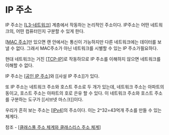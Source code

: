# IP 주소

IP 주소는 [[L3-네트워크]] 계층에서 작동하는 논리적인 주소이다. IP주소는 어떤 네트워크의, 어떤 컴퓨터인지 구분할 수 있게 한다.

[[MAC 주소]]만 있으면 랜 안에서는 통신이 가능하지만 다른 네트워크에는 데이터를 보낼 수 없다. 그래서 MAC주소가 아닌 네트워크를 시별할 수 있는 IP 주소가필요하다. 

현대 네트워크는 거진 [[TCP-IP]]로 작동하므로 IP 주소를 이해하지 않으면 네트워크를 이해할 수 없다.  

IP 주소는 [[공인 IP 주소]]와 [[사설 IP 주소]]가 있다.

또 IP 주소는 네트워크 주소와 호스트 주소로 두 개가 있는데, 네트워크 주소는 아파트의 동이고, 호스트 주소는 아파트의 호로 은유 할 수 있다. 이 네트워크 주소와 호스트 주소를 구분하는 도구가 [[서브넷 마스크]]이다.

우리가 흔히 보는 주소는 [[IPv4]]의 주소이다. 이는 2^32=43억개 주소를 만들 수 있는 체계다. 

참조 - [[클래스풀 주소 체계와 클래스리스 주소 체계]]

[//begin]: # "Autogenerated link references for markdown compatibility"
[L3-네트워크]: L3-네트워크 "L3-네트워크"
[MAC 주소]: <MAC 주소> "MAC 주소"
[TCP-IP]: TCP-IP "TCP-IP"
[공인 IP 주소]: <공인 IP 주소> "공인 IP 주소"
[IPv4]: IPv4 "IPv4"
[클래스풀 주소 체계와 클래스리스 주소 체계]: <클래스풀 주소 체계와 클래스리스 주소 체계> "클래스풀 주소 체계와 클래스리스 주소 체계"
[//end]: # "Autogenerated link references"